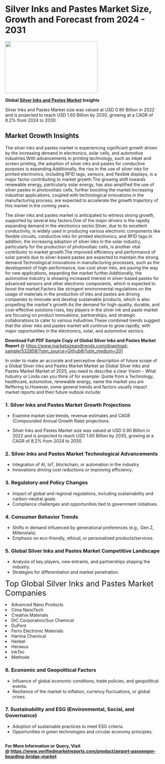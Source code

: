 <H1>Silver Inks and Pastes Market Size, Growth and Forecast from 2024 - 2031</H1><img class="aligncenter size-medium wp-image-584254" src="https://thirdeyenews.in/wp-content/uploads/2024/09/Global-Market-Research-300x168.jpeg" alt="" width="300" height="168" /><p><strong>Global&nbsp;<a href="https://www.marketsizeandtrends.com/download-sample/532858/?utm_source=Github8j?utm_medium=201">Silver Inks and Pastes Market</a> Insights</strong></p><p>Silver Inks and Pastes Market size was valued at USD 0.90 Billion in 2022 and is projected to reach USD 1.60 Billion by 2030, growing at a CAGR of 8.2% from 2024 to 2030.</p><p><h2>Market Growth Insights</h2> <p>The silver inks and pastes market is experiencing significant growth driven by the increasing demand in electronics, solar cells, and automotive industries.With advancements in printing technology, such as inkjet and screen printing, the adoption of silver inks and pastes for conductive purposes is expanding.Additionally, the rise in the use of silver inks for printed electronics, including RFID tags, sensors, and flexible displays, is a major factor contributing to market growth.The growing shift towards renewable energy, particularly solar energy, has also amplified the use of silver pastes in photovoltaic cells, further boosting the market.Increasing industrial applications, coupled with technological innovations in the manufacturing process, are expected to accelerate the growth trajectory of this market in the coming years.</p> <p>The silver inks and pastes market is anticipated to witness strong growth, supported by several key factors.One of the major drivers is the rapidly expanding demand in the electronics sector.Silver, due to its excellent conductivity, is widely used in producing various electronic components like flexible circuits, conductive inks for printed electronics, and RFID tags.In addition, the increasing adoption of silver inks in the solar industry, particularly for the production of photovoltaic cells, is another vital contributor to market growth.The improved efficiency and performance of solar panels due to silver-based pastes are expected to maintain the strong demand.Technological innovations in manufacturing processes, such as the development of high-performance, low-cost silver inks, are paving the way for new applications, expanding the market further.Additionally, the automotive industry is showing increased interest in silver-based pastes for advanced sensors and other electronic components, which is expected to boost the market.Factors like stringent environmental regulations on the usage of materials in the production of inks and pastes are driving companies to innovate and develop sustainable products, which is also propelling the market's growth.As the demand for high-quality, durable, and cost-effective solutions rises, key players in the silver ink and paste market are focusing on product innovations, partnerships, and strategic collaborations to cater to various industries.These combined trends suggest that the silver inks and pastes market will continue to grow rapidly, with major opportunities in the electronics, solar, and automotive sectors.</p> <p><span class=""><strong>Download Full PDF Sample Copy of Global Silver Inks and Pastes Market Report</strong> @ <a href="https://www.marketsizeandtrends.com/download-sample/532858/?utm_source=Github8j?utm_medium=201" target="_blank">https://www.marketsizeandtrends.com/download-sample/532858/?utm_source=Github8j?utm_medium=201</a></span></p><p>In order to make an accurate and perceptive description of future scope of a Global&nbsp;Silver Inks and Pastes Market Market as Global&nbsp;Silver Inks and Pastes Market Market of 2025, you need to describe a clear Vision &ndash; What Industry or Linda can you think of for example: Quote from a Technology, healthcare, automotive, renewable energy, name the market you are Reffering to.However, some general trends and factors usually impact market reports and their future outlook include:</p><h3>1.&nbsp;<strong>Silver Inks and Pastes Market Growth Projections</strong></h3><ul><li>Examine market size trends, revenue estimates and CAGR (Compounded Annual Growth Rate) projections.</li><li><p>Silver Inks and Pastes Market size was valued at USD 0.90 Billion in 2022 and is projected to reach USD 1.60 Billion by 2030, growing at a CAGR of 8.2% from 2024 to 2030.</p></li></ul><h3>2.&nbsp;<strong>Silver Inks and Pastes Market Technological Advancements</strong></h3><ul><li>Integration of AI, IoT, blockchain, or automation in the industry.</li><li>Innovations driving cost reductions or improving efficiency.</li></ul><h3>3.&nbsp;<strong>Regulatory and Policy Changes</strong></h3><ul><li>Impact of global and regional regulations, including sustainability and carbon-neutral goals.</li><li>Compliance challenges and opportunities tied to government initiatives.</li></ul><h3>4.&nbsp;<strong>Consumer Behavior Trends</strong></h3><ul><li>Shifts in demand influenced by generational preferences (e.g., Gen Z, Millennials).</li><li>Emphasis on eco-friendly, ethical, or personalized products/services.</li></ul><h3>5.&nbsp;<strong>Global Silver Inks and Pastes Market Competitive Landscape</strong></h3><ul><li>Analysis of key players, new entrants, and partnerships shaping the industry.</li><li>Strategies for differentiation and market penetration.</li></ul><p data-pm-slice="1 1 []"><span style="color: inherit; font-family: inherit; font-size: 25px;">Top Global Silver Inks and Pastes Market Companies</span></p><div class="" data-test-id=""><p><li>Advanced Nano Products</li><li> Cima NanoTech</li><li> Creative Materials</li><li> DIC Corporation/Sun Chemical</li><li> DuPont</li><li> Ferro Electronic Materials</li><li> Harima Chemical</li><li> Henkel</li><li> Heraeus</li><li> InkTec</li><li> Methode</li></p></div><h3>6.&nbsp;<strong>Economic and Geopolitical Factors</strong></h3><ul><li>Influence of global economic conditions, trade policies, and geopolitical events.</li><li>Resilience of the market to inflation, currency fluctuations, or global crises.</li></ul><h3>7.&nbsp;<strong>Sustainability and ESG (Environmental, Social, and Governance)</strong></h3><ul><li>Adoption of sustainable practices to meet ESG criteria.</li><li>Opportunities in green technologies and circular economy principles.</li></ul><h2><strong style="font-size: 14px;">For More Information or Query, Visit @&nbsp;</strong><a style="background-color: #ffffff; font-size: 14px;" href="https://www.marketsizeandtrends.com/report/silver-inks-and-pastes-market/" target="_blank">https://www.verifiedmarketreports.com/product/airport-passenger-boarding-bridge-market</a></h2>